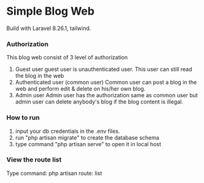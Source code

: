 # Simple Blog Web 
Build with Laravel 8.26.1, tailwind.


### Authorization
This blog web consist of 3 level of authorization
1. Guest user
guest user is unauthenticated user. This user can still read the blog in the web
2. Authenticated user (common user)
Common user can post a blog in the web and perform edit & delete on his/her own blog.
3. Admin user
Admin user has the authorization same as common user but admin user can delete anybody's blog if the blog content is illegal.

### How to run
1. input your db credentials in the .env files.
2. run "php artisan migrate" to create the database schema
3. type command "php artisan serve" to open it in local host

### View the route list
Type command: php artisan route: list
